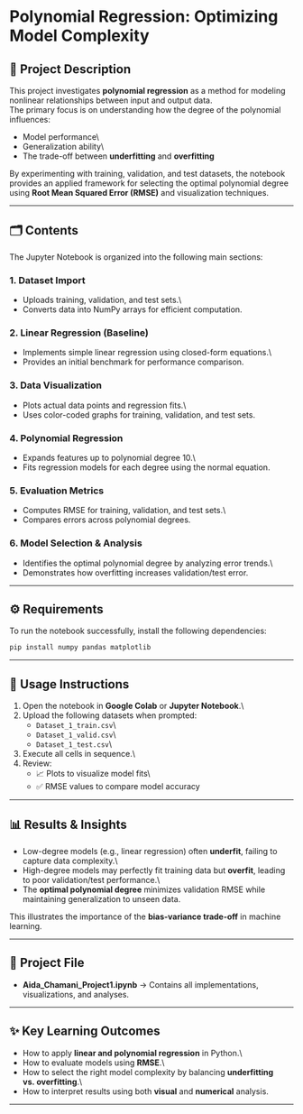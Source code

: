 # Polynomial Regression: Optimizing Model Complexity

## 📌 Project Description

This project investigates **polynomial regression** as a method for
modeling nonlinear relationships between input and output data.\
The primary focus is on understanding how the degree of the polynomial
influences:

-   Model performance\
-   Generalization ability\
-   The trade-off between **underfitting** and **overfitting**

By experimenting with training, validation, and test datasets, the
notebook provides an applied framework for selecting the optimal
polynomial degree using **Root Mean Squared Error (RMSE)** and
visualization techniques.

------------------------------------------------------------------------

## 🗂 Contents

The Jupyter Notebook is organized into the following main sections:

### 1. Dataset Import

-   Uploads training, validation, and test sets.\
-   Converts data into NumPy arrays for efficient computation.

### 2. Linear Regression (Baseline)

-   Implements simple linear regression using closed-form equations.\
-   Provides an initial benchmark for performance comparison.

### 3. Data Visualization

-   Plots actual data points and regression fits.\
-   Uses color-coded graphs for training, validation, and test sets.

### 4. Polynomial Regression

-   Expands features up to polynomial degree 10.\
-   Fits regression models for each degree using the normal equation.

### 5. Evaluation Metrics

-   Computes RMSE for training, validation, and test sets.\
-   Compares errors across polynomial degrees.

### 6. Model Selection & Analysis

-   Identifies the optimal polynomial degree by analyzing error trends.\
-   Demonstrates how overfitting increases validation/test error.

------------------------------------------------------------------------

## ⚙️ Requirements

To run the notebook successfully, install the following dependencies:

``` bash
pip install numpy pandas matplotlib
```

------------------------------------------------------------------------

## 🚀 Usage Instructions

1.  Open the notebook in **Google Colab** or **Jupyter Notebook**.\
2.  Upload the following datasets when prompted:
    -   `Dataset_1_train.csv`\
    -   `Dataset_1_valid.csv`\
    -   `Dataset_1_test.csv`\
3.  Execute all cells in sequence.\
4.  Review:
    -   📈 Plots to visualize model fits\
    -   ✅ RMSE values to compare model accuracy

------------------------------------------------------------------------

## 📊 Results & Insights

-   Low-degree models (e.g., linear regression) often **underfit**,
    failing to capture data complexity.\
-   High-degree models may perfectly fit training data but **overfit**,
    leading to poor validation/test performance.\
-   The **optimal polynomial degree** minimizes validation RMSE while
    maintaining generalization to unseen data.

This illustrates the importance of the **bias-variance trade-off** in
machine learning.

------------------------------------------------------------------------

## 📁 Project File

-   **Aida_Chamani_Project1.ipynb** → Contains all implementations,
    visualizations, and analyses.

------------------------------------------------------------------------

## ✨ Key Learning Outcomes

-   How to apply **linear and polynomial regression** in Python.\
-   How to evaluate models using **RMSE**.\
-   How to select the right model complexity by balancing **underfitting
    vs. overfitting**.\
-   How to interpret results using both **visual** and **numerical**
    analysis.

------------------------------------------------------------------------
